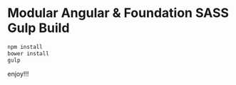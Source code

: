 Modular Angular & Foundation SASS Gulp Build
============

```bash
npm install
bower install
gulp
```

enjoy!!!
